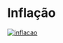 # Inflação

[![inflacao](https://github.com/Rodslater/inflacao/actions/workflows/main.yml/badge.svg)](https://github.com/Rodslater/inflacao/actions/workflows/main.yml)
